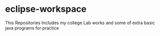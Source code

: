 # eclipse-workspace
This Repositories Includes my college Lab works and some of extra basic java programs for practice
